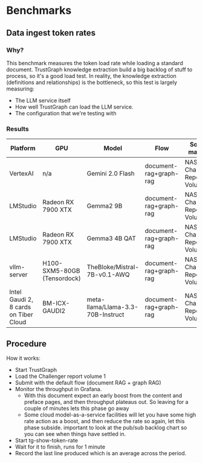 
# Benchmarks

## Data ingest token rates

### Why?

This benchmark measures the token load rate while loading a standard
document.  TrustGraph knowledge extraction build a big backlog of stuff to
process, so it's a good load test.  In reality, the knowledge extraction
(definitions and relationships) is the bottleneck, so this test is largely
measuring:
- The LLM service itself
- How well TrustGraph can load the LLM service.
- The configuration that we're testing with

### Results

| Platform | GPU | Model | Flow | Source material | In tok/s | Out tok/s | Total tok/s |
| -------- | --- | ----- | ---- | --------------- | ---------- | ----------- | ---------- |
| VertexAI | n/a | Gemini 2.0 Flash | document-rag+graph-rag | NASA Challenger Report Volume 1 | 216.2 | 155.8 | 372.0 |
| LMStudio | Radeon RX 7900 XTX | Gemma2 9B | document-rag+graph-rag | NASA Challenger Report Volume 1 | 119.6 | 73.0 | 192.6 |
| LMStudio | Radeon RX 7900 XTX | Gemma3 4B QAT | document-rag+graph-rag | NASA Challenger Report Volume 1 | 116.2 | 133.9 | 250.1 |
| vllm-server | H100-SXM5-80GB (Tensordock) | TheBloke/Mistral-7B-v0.1-AWQ | document-rag+graph-rag | NASA Challenger Report Volume 1 | 304.3 | 1845.6 | 2150.0 |
| Intel Gaudi 2, 8 cards on Tiber Cloud | BM-ICX-GAUDI2 | meta-llama/Llama-3.3-70B-Instruct | document-rag+graph-rag | NASA Challenger Report Volume 1 | 1493.6 | 1545.8 | 3039.5 |

## Procedure

How it works:
- Start TrustGraph
- Load the Challenger report volume 1
- Submit with the default flow (document RAG + graph RAG)
- Monitor the throughput in Grafana.
  - With this document expect an early boost from the content and preface
    pages, and then throughput plateaus out.  So leaving for a couple of
    minutes lets this phase go away
  - Some cloud model-as-a-service facilities will let you have some
    high rate action as a boost, and then reduce the rate so again, let this
    phase subside.  important to look at the pub/sub backlog chart so you
    can see when things have settled in.
- Start tg-show-token-rate
- Wait for it to finish, runs for 1 minute
- Record the last line produced which is an average across the period.

